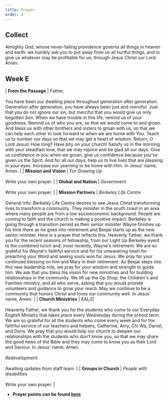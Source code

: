 ```yaml
---
title: Prayer
order: 4
---
```


## Collect
Almighty God, whose never-failing providence governs all things in heaven and earth: we humbly ask you to put away from us all hurtful things, and to give us whatever may be profitable for us; through Jesus Christ our Lord. Amen.

## Week E


| **From the Passage** | Father, <br><br>You have been our dwelling place throughout generation after generation. Generation after generation, you have always been just and merciful. Just that you do not ignore our sin, but merciful that you would give us only begotten Son. When we have trouble in this life, remind us of your goodness. Remind us of who you are, so that we would come to and groan. And bless us with other brothers and sisters to groan with us, so that we can help each other to look forward to when we are home with You. Teach us to number our days so that we may get a heart of wisdom.
Return, O Lord Jesus! How long? Have pity on your church! Satisfy us in the morning with your steadfast love, that we may rejoice and be glad all our days. Give us confidence in you when we groan, give us confidence because you’ve given us the Spirit. And for all our days, help us to live lives that are pleasing in your eyes. Increase our yearning to be home with Him. In Jesus’ name, Amen. |
| **Mission and Vision** | *For Growing Up* <br><br> Write your own prayer. | 
| **Global and Nation** | *Government* <br><br> Write your own prayer. |
| **Mission Partners** | *Berkeley Life Centre* <br><br> General info: Berkeley Life Centre desires to see Jesus Christ transforming lives to transform a community. They minister in the south coast in an area where many people are from a low socioeconomic background. People are coming to faith and the church is making a positive impact. Berkeley is going through a transition period as their senior minister Wayne finishes up his time there as he goes into retirement and Beejai starts up as the new senior minister. Here is a prayer that reflects this. Heavenly Father, we thank you for the recent seasons of fellowship, from our Light Up Berkeley event to the combined lunch and, most recently, Wayne's retirement. We are so grateful for Wayne's faithful service and for his unwavering heart for preaching your Word and seeing souls won for Jesus. We pray for your continued blessing on him and Mary in their retirement. As Beejai steps into this new leadership role, we pray for your wisdom and strength to guide him. We ask that you bless his vision for new ministries and for building relationships in the community. We lift up the Op Shop, the Children's and Families ministry, and all who serve, asking that you would provide volunteers and guidance to grow your reach. May we continue to be a community that honors Christ and loves our community well. In Jesus' name, Amen. |
| **Church Ministries** | *EAL/D* <br><br> Heavenly Father, we thank you for the students who come to our Everyday English Ministry that takes place every Wednesday during the school term. We are so grateful for all the students who come every week and for the faithful service of our teachers and helpers, Catherine, Amy, Chi Wa, Daniel, and Doris. We pray that you would help our church to deepen our relationships with the students who don't know you, so that we may share the good news of the Bible and they may come to know you as their Lord and Saviour. In Jesus' name, Amen. <br><br> *Redevelopment* <br><br> Awaiting updates from staff team. |
| **Groups in Church** | *People with disabilities* <br><br> Write your own prayer. |



- **Prayer points can be found [here](https://stgeorgeshurstville.org.au/prayer)**
